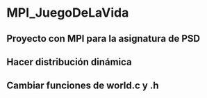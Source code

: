 # MPI_JuegoDeLaVida
## Proyecto con MPI para la asignatura de PSD

## Hacer distribución dinámica
## Cambiar funciones de world.c y .h